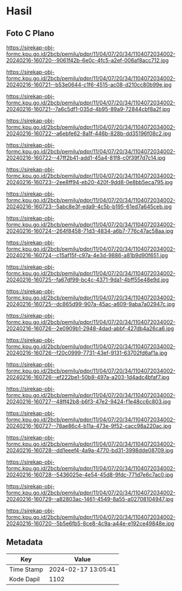 # Hasil

## Foto C Plano

https://sirekap-obj-formc.kpu.go.id/2bcb/pemilu/pdpr/11/04/07/20/34/1104072034002-20240216-160720--9061f42b-6e0c-4fc5-a2ef-006af8acc712.jpg

https://sirekap-obj-formc.kpu.go.id/2bcb/pemilu/pdpr/11/04/07/20/34/1104072034002-20240216-160721--b53e0644-c1f6-4515-ac08-d210cc80b99e.jpg

https://sirekap-obj-formc.kpu.go.id/2bcb/pemilu/pdpr/11/04/07/20/34/1104072034002-20240216-160721--7a6c5df1-035d-4b95-89a9-72844cbf8a2f.jpg

https://sirekap-obj-formc.kpu.go.id/2bcb/pemilu/pdpr/11/04/07/20/34/1104072034002-20240216-160722--a6ebfe62-8a1f-446b-828b-dd35196f08c2.jpg

https://sirekap-obj-formc.kpu.go.id/2bcb/pemilu/pdpr/11/04/07/20/34/1104072034002-20240216-160722--47ff2b41-add1-45a4-81f8-c0f39f7d7c14.jpg

https://sirekap-obj-formc.kpu.go.id/2bcb/pemilu/pdpr/11/04/07/20/34/1104072034002-20240216-160723--2ee8ff94-eb20-420f-9dd8-0e8bb5eca795.jpg

https://sirekap-obj-formc.kpu.go.id/2bcb/pemilu/pdpr/11/04/07/20/34/1104072034002-20240216-160723--5abc8e3f-eda9-4c5b-b195-61ed7a645ceb.jpg

https://sirekap-obj-formc.kpu.go.id/2bcb/pemilu/pdpr/11/04/07/20/34/1104072034002-20240216-160724--264f8458-71d3-4834-a6b7-776c47ac58aa.jpg

https://sirekap-obj-formc.kpu.go.id/2bcb/pemilu/pdpr/11/04/07/20/34/1104072034002-20240216-160724--c15af15f-c97a-4e3d-9886-a81b9d90f651.jpg

https://sirekap-obj-formc.kpu.go.id/2bcb/pemilu/pdpr/11/04/07/20/34/1104072034002-20240216-160725--fa67df99-bc4c-4371-9da1-4bff55e48e9d.jpg

https://sirekap-obj-formc.kpu.go.id/2bcb/pemilu/pdpr/11/04/07/20/34/1104072034002-20240216-160725--dc865d99-907a-45ac-a609-9aba7a02947c.jpg

https://sirekap-obj-formc.kpu.go.id/2bcb/pemilu/pdpr/11/04/07/20/34/1104072034002-20240216-160726--2e0909b1-2948-4dad-abbf-427db4a26ca6.jpg

https://sirekap-obj-formc.kpu.go.id/2bcb/pemilu/pdpr/11/04/07/20/34/1104072034002-20240216-160726--f20c0999-7731-43ef-9131-63702fd6af1a.jpg

https://sirekap-obj-formc.kpu.go.id/2bcb/pemilu/pdpr/11/04/07/20/34/1104072034002-20240216-160726--ef222be1-50b8-497a-a203-1d4adc4bfaf7.jpg

https://sirekap-obj-formc.kpu.go.id/2bcb/pemilu/pdpr/11/04/07/20/34/1104072034002-20240216-160727--48ff42b8-b6f3-47e2-9424-f1e48cc6c803.jpg

https://sirekap-obj-formc.kpu.go.id/2bcb/pemilu/pdpr/11/04/07/20/34/1104072034002-20240216-160727--78ae86c4-b11a-473e-9f52-cacc98a220ac.jpg

https://sirekap-obj-formc.kpu.go.id/2bcb/pemilu/pdpr/11/04/07/20/34/1104072034002-20240216-160728--dd1eeef4-4a9a-4770-bd31-3998dde08709.jpg

https://sirekap-obj-formc.kpu.go.id/2bcb/pemilu/pdpr/11/04/07/20/34/1104072034002-20240216-160728--5436025e-4e54-45d8-9fdc-771d7e6c7ac0.jpg

https://sirekap-obj-formc.kpu.go.id/2bcb/pemilu/pdpr/11/04/07/20/34/1104072034002-20240216-160729--a82803ac-1461-4549-8a55-a02708104947.jpg

https://sirekap-obj-formc.kpu.go.id/2bcb/pemilu/pdpr/11/04/07/20/34/1104072034002-20240216-160720--5b5e6fb5-8ce8-4c9a-a44e-e192ce49848e.jpg


## Metadata

| Key        | Value               |
| ---------- | ------------------- |
| Time Stamp | 2024-02-17 13:05:41 |
| Kode Dapil | 1102                |



